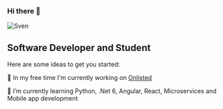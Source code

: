### Hi there 👋

![Sven](https://github-readme-stats.vercel.app/api?username=1svenhansen&show_icons=true&count_private=true)

## Software Developer and Student 

Here are some ideas to get you started:

🔭 In my free time I'm currently working on [Onlisted](https://github.com/Onlisted)

🌱 I’m currently learning Python, .Net 6, Angular, React, Microservices and Mobile app development


<!--
**1SvenHansen/1SvenHansen** is a ✨ _special_ ✨ repository because its `README.md` (this file) appears on your GitHub profile.

Here are some ideas to get you started:

- 🔭 I’m currently working on ...
- 🌱 I’m currently learning ...
- 👯 I’m looking to collaborate on ...
- 🤔 I’m looking for help with ...
- 💬 Ask me about ...
- 📫 How to reach me: ...
- 😄 Pronouns: ...
- ⚡ Fun fact: ...
-->
